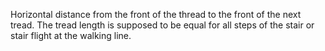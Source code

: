 ﻿Horizontal distance from the front of the thread to the front of the next tread. 
The tread length is supposed to be equal for all steps of the stair or stair flight at the walking line.
